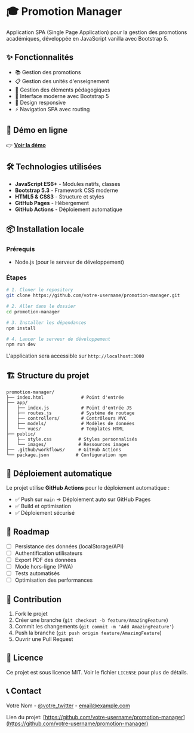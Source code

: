 # 🎓 Promotion Manager

Application SPA (Single Page Application) pour la gestion des promotions académiques, développée en JavaScript vanilla avec Bootstrap 5.

## ✨ Fonctionnalités

- 📚 Gestion des promotions
- 📋 Gestion des unités d'enseignement  
- 🧩 Gestion des éléments pédagogiques
- 🎨 Interface moderne avec Bootstrap 5
- 📱 Design responsive
- ⚡ Navigation SPA avec routing

## 🚀 Démo en ligne

👉 **[Voir la démo](https://votre-username.github.io/promotion-manager)**

## 🛠️ Technologies utilisées

- **JavaScript ES6+** - Modules natifs, classes
- **Bootstrap 5.3** - Framework CSS moderne
- **HTML5 & CSS3** - Structure et styles
- **GitHub Pages** - Hébergement
- **GitHub Actions** - Déploiement automatique

## 📦 Installation locale

### Prérequis
- Node.js (pour le serveur de développement)

### Étapes
```bash
# 1. Cloner le repository
git clone https://github.com/votre-username/promotion-manager.git

# 2. Aller dans le dossier
cd promotion-manager

# 3. Installer les dépendances
npm install

# 4. Lancer le serveur de développement
npm run dev
```

L'application sera accessible sur `http://localhost:3000`

## 🏗️ Structure du projet

```
promotion-manager/
├── index.html              # Point d'entrée
├── app/
│   ├── index.js            # Point d'entrée JS
│   ├── routes.js           # Système de routage
│   ├── controllers/        # Contrôleurs MVC
│   ├── models/             # Modèles de données
│   └── vues/               # Templates HTML
├── public/
│   ├── style.css          # Styles personnalisés
│   └── images/            # Ressources images
├── .github/workflows/     # GitHub Actions
└── package.json          # Configuration npm
```

## 🔄 Déploiement automatique

Le projet utilise **GitHub Actions** pour le déploiement automatique :

- ✅ Push sur `main` → Déploiement auto sur GitHub Pages
- ✅ Build et optimisation
- ✅ Déploiement sécurisé

## 🎯 Roadmap

- [ ] Persistance des données (localStorage/API)
- [ ] Authentification utilisateurs
- [ ] Export PDF des données
- [ ] Mode hors-ligne (PWA)
- [ ] Tests automatisés
- [ ] Optimisation des performances

## 🤝 Contribution

1. Fork le projet
2. Créer une branche (`git checkout -b feature/AmazingFeature`)
3. Commit les changements (`git commit -m 'Add AmazingFeature'`)
4. Push la branche (`git push origin feature/AmazingFeature`)
5. Ouvrir une Pull Request

## 📄 Licence

Ce projet est sous licence MIT. Voir le fichier `LICENSE` pour plus de détails.

## 📞 Contact

Votre Nom - [@votre_twitter](https://twitter.com/votre_twitter) - email@example.com

Lien du projet: [https://github.com/votre-username/promotion-manager](https://github.com/votre-username/promotion-manager)
